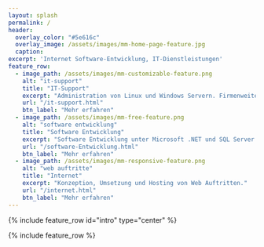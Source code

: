```yaml
---
layout: splash
permalink: /
header:
  overlay_color: "#5e616c"
  overlay_image: /assets/images/mm-home-page-feature.jpg
  caption:
excerpt: 'Internet Software-Entwicklung, IT-Dienstleistungen'
feature_row:
  - image_path: /assets/images/mm-customizable-feature.png
    alt: "it-support"
    title: "IT-Support"
    excerpt: "Administration von Linux und Windows Servern. Firmenweite Netzwerkbetreuung."
    url: "/it-support.html"
    btn_label: "Mehr erfahren"
  - image_path: /assets/images/mm-free-feature.png
    alt: "software entwicklung"
    title: "Software Entwicklung"
    excerpt: "Software Entwicklung unter Microsoft .NET und SQL Server."
    url: "/software-Entwicklung.html"
    btn_label: "Mehr erfahren"
  - image_path: /assets/images/mm-responsive-feature.png
    alt: "web auftritte"
    title: "Internet"
    excerpt: "Konzeption, Umsetzung und Hosting von Web Auftritten."
    url: "/internet.html"
    btn_label: "Mehr erfahren"
---
```


{% include feature_row id="intro" type="center" %}

{% include feature_row %}

